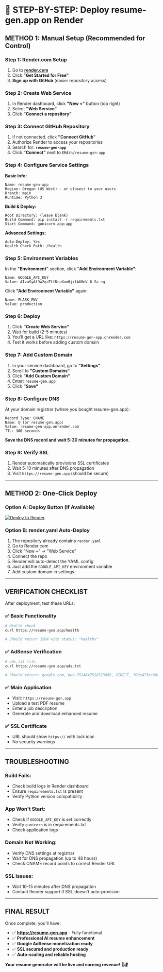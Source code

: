 # 🚀 **STEP-BY-STEP: Deploy resume-gen.app on Render**

## **METHOD 1: Manual Setup (Recommended for Control)**

### **Step 1: Render.com Setup**
1. Go to **[render.com](https://render.com)**
2. Click **"Get Started for Free"**
3. **Sign up with GitHub** (easier repository access)

### **Step 2: Create Web Service**
1. In Render dashboard, click **"New +"** button (top right)
2. Select **"Web Service"**
3. Click **"Connect a repository"**

### **Step 3: Connect GitHub Repository**
1. If not connected, click **"Connect GitHub"**
2. Authorize Render to access your repositories
3. Search for: **`resume-gen-app`**
4. Click **"Connect"** next to `EM4th/resume-gen-app`

### **Step 4: Configure Service Settings**

**Basic Info:**
```
Name: resume-gen-app
Region: Oregon (US West) - or closest to your users
Branch: main
Runtime: Python 3
```

**Build & Deploy:**
```
Root Directory: (leave blank)
Build Command: pip install -r requirements.txt
Start Command: gunicorn app:app
```

**Advanced Settings:**
```
Auto-Deploy: Yes
Health Check Path: /health
```

### **Step 5: Environment Variables**
In the **"Environment"** section, click **"Add Environment Variable"**:

```
Name: GOOGLE_API_KEY
Value: AIzaSyAl9w2qaTffDcuXuo6jxlAU8nV-6-Sa-eg
```

Click **"Add Environment Variable"** again:
```
Name: FLASK_ENV  
Value: production
```

### **Step 6: Deploy**
1. Click **"Create Web Service"**
2. Wait for build (2-5 minutes)
3. You'll get a URL like: `https://resume-gen-app.onrender.com`
4. Test it works before adding custom domain

### **Step 7: Add Custom Domain**
1. In your service dashboard, go to **"Settings"**
2. Scroll to **"Custom Domains"**
3. Click **"Add Custom Domain"**
4. Enter: `resume-gen.app`
5. Click **"Save"**

### **Step 8: Configure DNS**
At your domain registrar (where you bought resume-gen.app):

```
Record Type: CNAME
Name: @ (or resume-gen.app)
Value: resume-gen-app.onrender.com
TTL: 300 seconds
```

**Save the DNS record and wait 5-30 minutes for propagation.**

### **Step 9: Verify SSL**
1. Render automatically provisions SSL certificates
2. Wait 5-10 minutes after DNS propagation
3. Visit `https://resume-gen.app` (should be secure)

---

## **METHOD 2: One-Click Deploy**

### **Option A: Deploy Button (If Available)**
[![Deploy to Render](https://render.com/images/deploy-to-render-button.svg)](https://render.com/deploy?repo=https://github.com/EM4th/resume-gen-app)

### **Option B: render.yaml Auto-Deploy**
1. The repository already contains `render.yaml`
2. Go to Render.com
3. Click "New +" → "Web Service"
4. Connect the repo
5. Render will auto-detect the YAML config
6. Just add the `GOOGLE_API_KEY` environment variable
7. Add custom domain in settings

---

## **VERIFICATION CHECKLIST**

After deployment, test these URLs:

### ✅ **Basic Functionality**
```bash
# Health check
curl https://resume-gen.app/health

# Should return JSON with status: "healthy"
```

### ✅ **AdSense Verification**
```bash
# ads.txt file
curl https://resume-gen.app/ads.txt

# Should return: google.com, pub-7524647518323966, DIRECT, f08c47fec0942fa0
```

### ✅ **Main Application**
- Visit: `https://resume-gen.app`
- Upload a test PDF resume
- Enter a job description
- Generate and download enhanced resume

### ✅ **SSL Certificate**
- URL should show `https://` with lock icon
- No security warnings

---

## **TROUBLESHOOTING**

### **Build Fails:**
- Check build logs in Render dashboard
- Ensure `requirements.txt` is present
- Verify Python version compatibility

### **App Won't Start:**
- Check if `GOOGLE_API_KEY` is set correctly
- Verify `gunicorn` is in requirements.txt
- Check application logs

### **Domain Not Working:**
- Verify DNS settings at registrar
- Wait for DNS propagation (up to 48 hours)
- Check CNAME record points to correct Render URL

### **SSL Issues:**
- Wait 10-15 minutes after DNS propagation
- Contact Render support if SSL doesn't auto-provision

---

## **FINAL RESULT**

Once complete, you'll have:
- ✅ **https://resume-gen.app** - Fully functional
- ✅ **Professional AI resume enhancement**
- ✅ **Google AdSense monetization ready**
- ✅ **SSL secured and production ready**
- ✅ **Auto-scaling and reliable hosting**

**Your resume generator will be live and earning revenue! 🚀💰**
